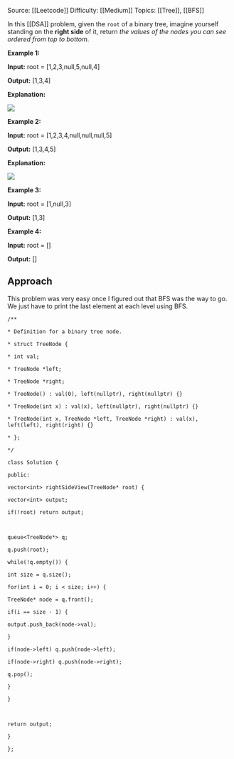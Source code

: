 Source: [[Leetcode]]
Difficulty: [[Medium]]
Topics: [[Tree]], [[BFS]]

In this [[DSA]] problem, given the `root` of a binary tree, imagine yourself standing on the **right side** of it, return _the values of the nodes you can see ordered from top to bottom_.

**Example 1:**

**Input:** root = [1,2,3,null,5,null,4]

**Output:** [1,3,4]

**Explanation:**

![](https://assets.leetcode.com/uploads/2024/11/24/tmpd5jn43fs-1.png)

**Example 2:**

**Input:** root = [1,2,3,4,null,null,null,5]

**Output:** [1,3,4,5]

**Explanation:**

![](https://assets.leetcode.com/uploads/2024/11/24/tmpkpe40xeh-1.png)

**Example 3:**

**Input:** root = [1,null,3]

**Output:** [1,3]

**Example 4:**

**Input:** root = []

**Output:** []

## Approach
This problem was very easy once I figured out that BFS was the way to go. We just have to print the last element at each level using BFS.
```
/**

* Definition for a binary tree node.

* struct TreeNode {

* int val;

* TreeNode *left;

* TreeNode *right;

* TreeNode() : val(0), left(nullptr), right(nullptr) {}

* TreeNode(int x) : val(x), left(nullptr), right(nullptr) {}

* TreeNode(int x, TreeNode *left, TreeNode *right) : val(x), left(left), right(right) {}

* };

*/

class Solution {

public:

vector<int> rightSideView(TreeNode* root) {

vector<int> output;

if(!root) return output;

  

queue<TreeNode*> q;

q.push(root);

while(!q.empty()) {

int size = q.size();

for(int i = 0; i < size; i++) {

TreeNode* node = q.front();

if(i == size - 1) {

output.push_back(node->val);

}

if(node->left) q.push(node->left);

if(node->right) q.push(node->right);

q.pop();

}

}

  

return output;

}

};
```
